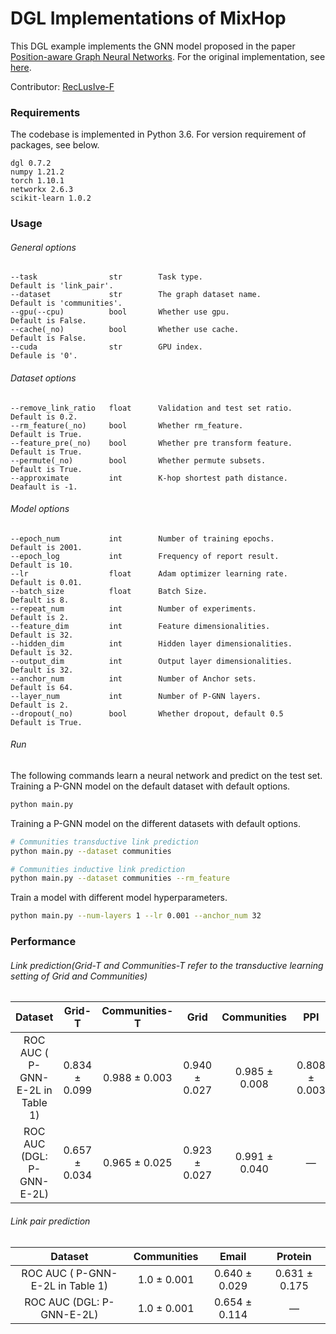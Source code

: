 # DGL Implementations of MixHop

This DGL example implements the GNN model proposed in the paper [Position-aware Graph Neural Networks](http://proceedings.mlr.press/v97/you19b/you19b.pdf). For the original implementation, see [here](https://github.com/JiaxuanYou/P-GNN).

Contributor: [RecLusIve-F](https://github.com/RecLusIve-F)

### Requirements

The codebase is implemented in Python 3.6. For version requirement of packages, see below.

```
dgl 0.7.2
numpy 1.21.2
torch 1.10.1
networkx 2.6.3
scikit-learn 1.0.2
```

### Usage

###### General options

```
--task                str        Task type.                          Default is 'link_pair'.
--dataset             str        The graph dataset name.             Default is 'communities'.
--gpu(--cpu)          bool       Whether use gpu.                    Default is False.
--cache(_no)          bool       Whether use cache.                  Default is False.
--cuda                str        GPU index.                          Defaule is '0'.
```

###### Dataset options

```
--remove_link_ratio   float      Validation and test set ratio.      Default is 0.2.
--rm_feature(_no)     bool       Whether rm_feature.                 Default is True.
--feature_pre(_no)    bool       Whether pre transform feature.      Default is True.
--permute(_no)        bool       Whether permute subsets.            Default is True.
--approximate         int        K-hop shortest path distance.       Deafault is -1.
```

###### Model options

```
--epoch_num           int        Number of training epochs.          Default is 2001.
--epoch_log           int        Frequency of report result.         Default is 10.
--lr                  float      Adam optimizer learning rate.       Default is 0.01.
--batch_size          float      Batch Size.                         Default is 8.
--repeat_num          int        Number of experiments.              Default is 2.
--feature_dim         int        Feature dimensionalities.           Default is 32.
--hidden_dim          int        Hidden layer dimensionalities.      Default is 32.
--output_dim          int        Output layer dimensionalities.      Default is 32.
--anchor_num          int        Number of Anchor sets.              Default is 64.
--layer_num           int        Number of P-GNN layers.             Default is 2.
--dropout(_no)        bool       Whether dropout, default 0.5        Default is True.
```

###### Run

The following commands learn a neural network and predict on the test set.
Training a P-GNN model on the default dataset with default options.

```bash
python main.py
```

Training a P-GNN model on the different datasets with default options.

```bash
# Communities transductive link prediction
python main.py --dataset communities

# Communities inductive link prediction
python main.py --dataset communities --rm_feature
```

Train a model with different model hyperparameters.

```bash
python main.py --num-layers 1 --lr 0.001 --anchor_num 32
```

### Performance

###### Link prediction(Grid-T and Communities-T refer to the transductive learning setting of Grid and Communities)

|             Dataset              |    Grid-T     | Communities-T |     Grid      |  Communities  |      PPI      |
| :------------------------------: | :-----------: | :-----------: | :-----------: | :-----------: | :-----------: |
| ROC AUC ( P-GNN-E-2L in Table 1) | 0.834 ± 0.099 | 0.988 ± 0.003 | 0.940 ± 0.027 | 0.985 ± 0.008 | 0.808 ± 0.003 |
|    ROC AUC (DGL: P-GNN-E-2L)     | 0.657 ± 0.034 | 0.965 ± 0.025 | 0.923 ± 0.027 | 0.991 ± 0.040 |       —       |

###### Link pair prediction

|             Dataset              | Communities |     Email     |    Protein    |
| :------------------------------: | :---------: | :-----------: | :-----------: |
| ROC AUC ( P-GNN-E-2L in Table 1) | 1.0 ± 0.001 | 0.640 ± 0.029 | 0.631 ± 0.175 |
|    ROC AUC (DGL: P-GNN-E-2L)     | 1.0 ± 0.001 | 0.654 ± 0.114 |       —       |
